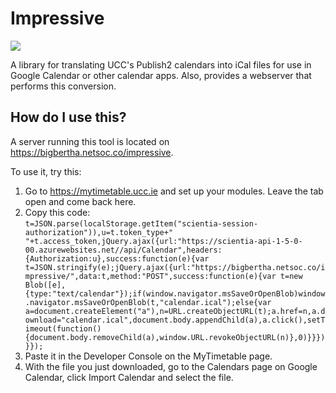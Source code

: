 # Impressive

![](http://i.imgur.com/dXS1iob.png)

A library for translating UCC's Publish2 calendars into iCal files for use in Google Calendar or other calendar apps. Also, provides a webserver that performs this conversion.

## How do I use this?

A server running this tool is located on https://bigbertha.netsoc.co/impressive.

To use it, try this:

1. Go to https://mytimetable.ucc.ie and set up your modules. Leave the tab open and come back here.
2. Copy this code:  
    `t=JSON.parse(localStorage.getItem("scientia-session-authorization")),u=t.token_type+" "+t.access_token,jQuery.ajax({url:"https://scientia-api-1-5-0-00.azurewebsites.net//api/Calendar",headers:{Authorization:u},success:function(e){var t=JSON.stringify(e);jQuery.ajax({url:"https://bigbertha.netsoc.co/impressive/",data:t,method:"POST",success:function(e){var t=new Blob([e],{type:"text/calendar"});if(window.navigator.msSaveOrOpenBlob)window.navigator.msSaveOrOpenBlob(t,"calendar.ical");else{var a=document.createElement("a"),n=URL.createObjectURL(t);a.href=n,a.download="calendar.ical",document.body.appendChild(a),a.click(),setTimeout(function(){document.body.removeChild(a),window.URL.revokeObjectURL(n)},0)}}})}});`
3. Paste it in the Developer Console on the MyTimetable page.
4. With the file you just downloaded, go to the Calendars page on Google Calendar, click Import Calendar and select the file.
